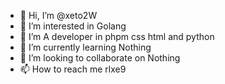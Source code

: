 - 👋 Hi, I’m @xeto2W
- 👀 I’m interested in Golang
- 👀 I’m A developer in phpm css html and python 
- 🌱 I’m currently learning Nothing
- 💞️ I’m looking to collaborate on Nothing
- 📫 How to reach me rlxe9

